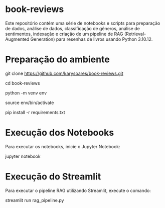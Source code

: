 # book-reviews

Este repositório contém uma série de notebooks e scripts para preparação de dados, análise de dados, classificação de gêneros, análise de sentimentos, indexação e criação de um pipeline de RAG (Retrieval-Augmented Generation) para resenhas de livros usando Python 3.10.12.


# Preparação do ambiente

git clone https://github.com/karysoares/book-reviews.git

cd book-reviews

python -m venv env

source env/bin/activate 

pip install -r requirements.txt

# Execução dos Notebooks
Para executar os notebooks, inicie o Jupyter Notebook:

  jupyter notebook
  
# Execução do Streamlit
Para executar o pipeline RAG utilizando Streamlit, execute o comando:

  streamlit run rag_pipeline.py
